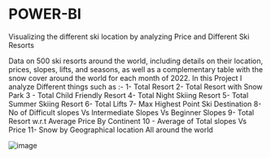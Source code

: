 # POWER-BI
Visualizing the different ski location by analyzing Price and Different Ski Resorts

Data on 500 ski resorts around the world, including details on their location, prices, slopes, lifts, and seasons, as well as a complementary table with the snow cover around the world for each month of 2022.
In this Project I analyze Different things such as :-
1- Total Resort
2- Total Resort with Snow Park
3 - Total Child Friendly Resort
4- Total Night Skiing Resort
5- Total Summer Skiing Resort
6- Total Lifts
7- Max Highest Point Ski Destination
8-No of Difficult slopes Vs Intermediate Slopes Vs Beginner Slopes
9- Total Resort w.r.t Average Price By Continent
10 - Average of Total slopes Vs Price
11- Snow by Geographical location All around the world

![image](https://user-images.githubusercontent.com/96244419/222904551-621f7c8f-9371-4d5e-918c-6b1693bf31ab.png)

